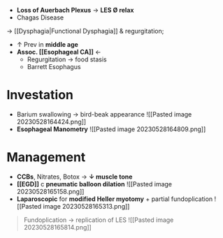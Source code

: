 - **Loss of Auerbach Plexus** → **LES Ø relax**
- Chagas Disease

→ [[Dysphagia|Functional Dysphagia]] & regurgitation;

- ↑ Prev in **middle age**
- **Assoc. [[Esophageal CA]]** ← 
	- Regurgitation → food stasis
	- Barrett Esophagus

# Investation
- Barium swallowing → bird-beak appearance ![[Pasted image 20230528164424.png]]
- **Esophageal Manometry** ![[Pasted image 20230528164809.png]]

# Management
- **CCBs**, Nitrates, Botox → **↓ muscle tone**
- **[[EGD]]** c **pneumatic balloon dilation** ![[Pasted image 20230528165158.png]]
- **Laparoscopic** for **modified Heller myotomy** + partial fundoplication ![[Pasted image 20230528165313.png]]

> Fundoplication → replication of LES
> ![[Pasted image 20230528165814.png]]